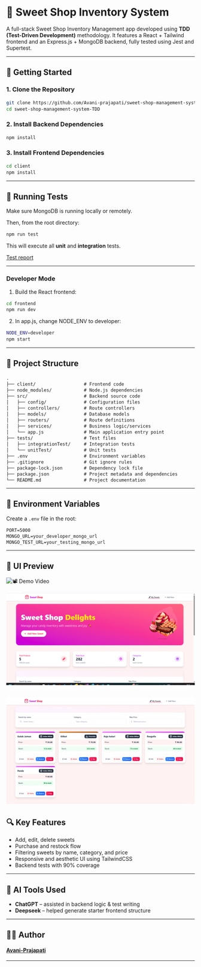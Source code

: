 # 🍭 Sweet Shop Inventory System

A full-stack Sweet Shop Inventory Management app developed using **TDD (Test-Driven Development)** methodology. It features a React + Tailwind frontend and an Express.js + MongoDB backend, fully tested using Jest and Supertest.

---

## 🚀 Getting Started

### 1. Clone the Repository

```bash
git clone https://github.com/Avani-prajapati/sweet-shop-management-system-TDD.git
cd sweet-shop-management-system-TDD
```

### 2. Install Backend Dependencies

```bash
npm install
```

### 3. Install Frontend Dependencies

```bash
cd client
npm install
```

---

## 🪪 Running Tests

Make sure MongoDB is running locally or remotely.

Then, from the root directory:

```bash
npm run test
```

This will execute all **unit** and **integration** tests.

[Test report](./TESTREPORT.md)

---

### Developer Mode

1. Build the React frontend:

```bash
cd frontend
npm run dev
```

2. In app.js, change NODE_ENV to developer:

```bash
NODE_ENV=developer
npm start
```

---

## 📁 Project Structure

```
.
├── client/                  # Frontend code
├── node_modules/            # Node.js dependencies
├── src/                     # Backend source code
│   ├── config/              # Configuration files
│   ├── controllers/         # Route controllers
│   ├── models/              # Database models
│   ├── routers/             # Route definitions
│   ├── services/            # Business logic/services
│   └── app.js               # Main application entry point
├── tests/                   # Test files
│   ├── integrationTest/     # Integration tests
│   └── unitTest/            # Unit tests
├── .env                     # Environment variables
├── .gitignore               # Git ignore rules
├── package-lock.json        # Dependency lock file
├── package.json             # Project metadata and dependencies
└── README.md                # Project documentation
```

---

## 🔐 Environment Variables

Create a `.env` file in the root:

```
PORT=5000
MONGO_URL=your_developer_mongo_url
MONGO_TEST_URL=your_testing_mongo_url
```

---

## 🎨 UI Preview

![📽️ Demo Video](./public/Demo.gif)

![UI Preview](./public/demo1.png)

![UI Preview](./public/demo2.png)
---

## 🔍 Key Features

* Add, edit, delete sweets
* Purchase and restock flow
* Filtering sweets by name, category, and price
* Responsive and aesthetic UI using TailwindCSS
* Backend tests with 90% coverage

---

## 🤖 AI Tools Used

* **ChatGPT** – assisted in backend logic & test writing
* **Deepseek** – helped generate starter frontend structure

---

## 🧑‍🏫 Author

#### [Avani-Prajapati](https://github.com/Avani-prajapati) 
---


